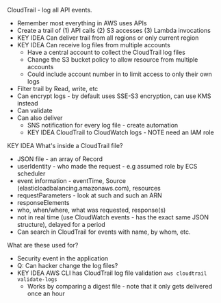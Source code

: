 CloudTrail - log all API events.
- Remember most everything in AWS uses APIs
- Create a trail of (1) API calls (2) S3 accesses (3) Lambda invocations
- KEY IDEA Can deliver trail from all regions or only current region
- KEY IDEA Can receive log files from multiple accounts
  - Have a central account to collect the CloudTrail log files
  - Change the S3 bucket policy to allow resource from multiple accounts
  - Could include account number in to limit access to only their own logs
- Filter trail by Read, write, etc
- Can encrypt logs - by default uses SSE-S3 encryption, can use KMS instead
- Can validate
- Can also deliver
  - SNS notification for every log file - create automation
  - KEY IDEA CloudTrail to CloudWatch logs - NOTE need an IAM role

KEY IDEA What's inside a CloudTrail file?
- JSON file - an array of Record
- userIdentity - who made the request - e.g assumed role by ECS scheduler
- event information - eventTime, Source (elasticloadbalancing.amazonaws.com), resources
- requestParameters - look at such and such an ARN
- responseElements
- who, when/where, what was requested, response(s)
- not in real time (use CloudWatch events - has the exact same JSON structure), delayed for a period
- Can search in CloudTrail for events with name, by whom, etc.

What are these used for?
- Security event in the application
- Q: Can hacker change the log files?
- KEY IDEA AWS CLI has CloudTrail log file validation `aws cloudtrail validate-logs`
  - Works by comparing a digest file - note that it only gets delivered once an hour
